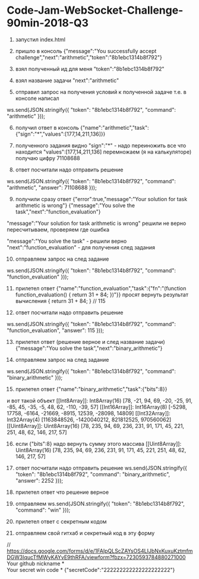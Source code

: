 # Code-Jam-WebSocket-Challenge-90min-2018-Q3

1. запустил index.html

2. пришло в консоль
{"message":"You successfully accept challenge","next":"arithmetic","token":"8b1ebc1314b8f792"}

3. взял полученный ид для меня "token":"8b1ebc1314b8f792"
4. взял название задачи "next":"arithmetic"

5. отправил запрос на получения условий к полученной задаче
т.е. в консоле написал

ws.send(JSON.stringify({
  "token": "8b1ebc1314b8f792", 
  "command": "arithmetic"
}));

6. получил ответ в консоль 
{"name":"arithmetic","task":{"sign":"*","values":[177,14,211,136]}}

7. полученного задания видно "sign":"*" - надо переиножить все что
находится "values":[177,14,211,136]
перемножаем (я на калькуляторе) получаю цифру  71108688

8. ответ посчитали надо отправить решение

ws.send(JSON.stringify({
  "token": "8b1ebc1314b8f792", 
  "command": "arithmetic",
  "answer": 71108688
}));

9. получили сразу ответ 
{"error":true,"message":"Your solution for task arithmetic is wrong"}
{"message":"You solve the task","next":"function_evaluation"}

"message":"Your solution for task arithmetic is wrong" решили не верно
пересчитываем, проверяем где ошибка

"message":"You solve the task" - решили верно
"next":"function_evaluation" - для получения след задания

10. отправляем запрос на след задание

ws.send(JSON.stringify({
  "token": "8b1ebc1314b8f792", 
  "command": "function_evaluation"
}));


11. прилетел ответ
{"name":"function_evaluation","task":{"fn":"(function function_evaluation() { return 31 + 84; })"}}
просят вернуть результат вычисления { return 31 + 84; } // 115

12. ответ посчитали надо отправить решение

ws.send(JSON.stringify({
  "token": "8b1ebc1314b8f792", 
  "command": "function_evaluation",
  "answer": 115
}));

13. прилетел ответ (решение верное и след название задачи)
{"message":"You solve the task","next":"binary_arithmetic"}

14. отправляем запрос на след задание

ws.send(JSON.stringify({
  "token": "8b1ebc1314b8f792", 
  "command": "binary_arithmetic"
}));

15. прилетел ответ 
{"name":"binary_arithmetic","task":{"bits":8}}

и вот такой объект
	[[Int8Array]]: Int8Array(16) [78, -21, 94, 69, -20, -25, 91, -85, 45, -35, -5, 48, 62, -110, -39, 57]
	[[Int16Array]]: Int16Array(8) [-5298, 17758, -6164, -21669, -8915, 12539, -28098, 14809]
	[[Int32Array]]: Int32Array(4) [1163848526, -1420040212, 821812525, 970560062]
	[[Uint8Array]]: Uint8Array(16) [78, 235, 94, 69, 236, 231, 91, 171, 45, 221, 251, 48, 62, 146, 217, 57]


16. если {"bits":8} надо вернуть сумму этого массива
[[Uint8Array]]: Uint8Array(16) [78, 235, 94, 69, 236, 231, 91, 171, 45, 221, 251, 48, 62, 146, 217, 57]

17. ответ посчитали надо отправить решение
  ws.send(JSON.stringify({
    "token": "8b1ebc1314b8f792", 
    "command": "binary_arithmetic",
    "answer": 2252
  }));

18. прилетел ответ что решение верное
19. отправляем
  ws.send(JSON.stringify({
    "token": "8b1ebc1314b8f792", 
    "command": "win"
  }));
20. прилетел ответ с секретным кодом  

21. отправляем свой гитхаб и секретный код в эту форму

// https://docs.google.com/forms/d/e/1FAIpQLScZAYsOS4LIJbNxKuxuKztmfmDGW3lqucTfMWyKAYvE9thRFA/viewform?fbzx=7230593784880271000
Your github nickname *	
Your secret win code *  {"secretCode":"222222222222222222222"}
